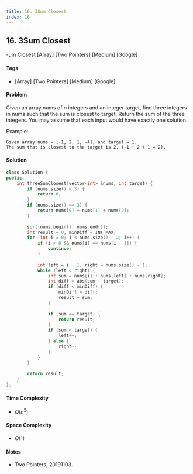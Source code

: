 ```yaml
---
title: 16. 3Sum Closest
index: 16
---
```


## 16. 3Sum Closest
-um Closest [Array] [Two Pointers] [Medium] [Google]

#### Tags
- [Array] [Two Pointers] [Medium] [Google]

#### Problem
Given an array nums of n integers and an integer target, find three integers in nums such that the sum is closest to target. Return the sum of the three integers. You may assume that each input would have exactly one solution.

Example:

    Given array nums = [-1, 2, 1, -4], and target = 1.
    The sum that is closest to the target is 2. (-1 + 2 + 1 = 2).

#### Solution
``` C++
class Solution {
public:
    int threeSumClosest(vector<int> &nums, int target) {
        if (nums.size() < 3) {
            return 0;
        }
        if (nums.size() == 3) {
            return nums[0] + nums[1] + nums[2];
        }
        
        sort(nums.begin(), nums.end());
        int result = 0, minDiff = INT_MAX;
        for (int i = 0; i < nums.size() - 2; i++) {
            if (i > 0 && nums[i] == nums[i - 1]) {
                continue;
            }
            
            int left = i + 1, right = nums.size() - 1;
            while (left < right) {
                int sum = nums[i] + nums[left] + nums[right];
                int diff = abs(sum - target);
                if (diff < minDiff) {
                    minDiff = diff;
                    result = sum;
                }
                
                if (sum == target) {
                    return result;
                }
                if (sum < target) {
                    left++;
                } else {
                    right--;
                }
            }
        }
        
        return result;
    }
};
```

#### Time Complexity
- $O(n^2)$

#### Space Complexity
- $O(1)$

#### Notes
- Two Pointers, 20191103.
